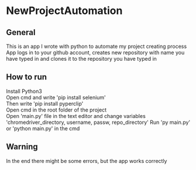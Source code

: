 # NewProjectAutomation
## General
This is an app I wrote with python to automate my project creating process<br/>
App logs in to your github account, creates new repository with name you have typed in and clones it to the repository you have typed in

## How to run
Install Python3 <br/>
Open cmd and write 'pip install selenium'<br/>
Then write 'pip install pyperclip'<br/>
Open cmd in the root folder of the project<br/>
Open 'main.py' file in the text editor and change variables 'chromedriver_directory, username, passw, repo_directory'
Run 'py main.py' or 'python main.py' in the cmd

## Warning
In the end there might be some errors, but the app works correctly
